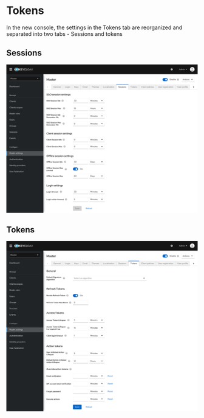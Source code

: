# Tokens

In the new console, the settings in the Tokens tab are reorganized and separated into two tabs - Sessions and tokens

## Sessions

![Sessions](./images/sessions.png)

## Tokens

![Tokens](./images/tokens.png)

